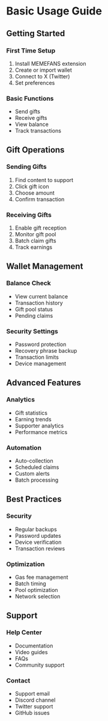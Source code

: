 # Basic Usage Guide

## Getting Started

### First Time Setup
1. Install MEMEFANS extension
2. Create or import wallet
3. Connect to X (Twitter)
4. Set preferences

### Basic Functions
- Send gifts
- Receive gifts
- View balance
- Track transactions

## Gift Operations

### Sending Gifts
1. Find content to support
2. Click gift icon
3. Choose amount
4. Confirm transaction

### Receiving Gifts
1. Enable gift reception
2. Monitor gift pool
3. Batch claim gifts
4. Track earnings

## Wallet Management

### Balance Check
- View current balance
- Transaction history
- Gift pool status
- Pending claims

### Security Settings
- Password protection
- Recovery phrase backup
- Transaction limits
- Device management

## Advanced Features

### Analytics
- Gift statistics
- Earning trends
- Supporter analytics
- Performance metrics

### Automation
- Auto-collection
- Scheduled claims
- Custom alerts
- Batch processing

## Best Practices

### Security
- Regular backups
- Password updates
- Device verification
- Transaction reviews

### Optimization
- Gas fee management
- Batch timing
- Pool optimization
- Network selection

## Support

### Help Center
- Documentation
- Video guides
- FAQs
- Community support

### Contact
- Support email
- Discord channel
- Twitter support
- GitHub issues
